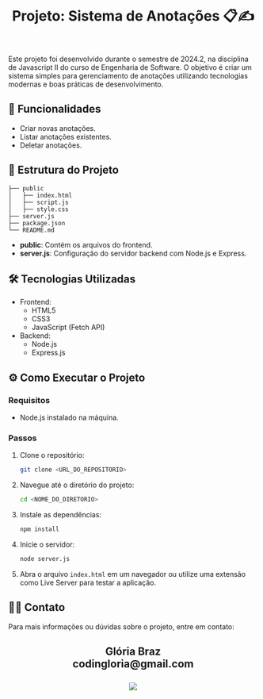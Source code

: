 <h1 align="center"> Projeto: Sistema de Anotações 📋✍ </h1>
<br>

Este projeto foi desenvolvido durante o semestre de 2024.2, na disciplina de Javascript II do curso de Engenharia de Software. O objetivo é criar um sistema simples para gerenciamento de anotações utilizando tecnologias modernas e boas práticas de desenvolvimento.


## 🚀 Funcionalidades

- Criar novas anotações.
- Listar anotações existentes.
- Deletar anotações.

## 📂 Estrutura do Projeto

```
├── public
│   ├── index.html
│   ├── script.js
│   ├── style.css
├── server.js
├── package.json
└── README.md
```

- **public**: Contém os arquivos do frontend.
- **server.js**: Configuração do servidor backend com Node.js e Express.

## 🛠️ Tecnologias Utilizadas

- Frontend:
  - HTML5
  - CSS3
  - JavaScript (Fetch API)
- Backend:
  - Node.js
  - Express.js

## ⚙️ Como Executar o Projeto

### Requisitos
- Node.js instalado na máquina.

### Passos
1. Clone o repositório:
   ```bash
   git clone <URL_DO_REPOSITORIO>
   ```

2. Navegue até o diretório do projeto:
   ```bash
   cd <NOME_DO_DIRETORIO>
   ```

3. Instale as dependências:
   ```bash
   npm install
   ```

4. Inicie o servidor:
   ```bash
   node server.js
   ```

5. Abra o arquivo `index.html` em um navegador ou utilize uma extensão como Live Server para testar a aplicação.

## 🧑‍💻 Contato
Para mais informações ou dúvidas sobre o projeto, entre em contato:
<div align="center">
<h2> Glória Braz
<br> codingloria@gmail.com
<br><br>
<a href="https://www.linkedin.com/in/codingloria/" target="_blank"><img src="https://img.shields.io/badge/-LinkedIn-%230077B5?style=for-the-badge&logo=linkedin&logoColor=white" target="_blank"></a> 
</div>

